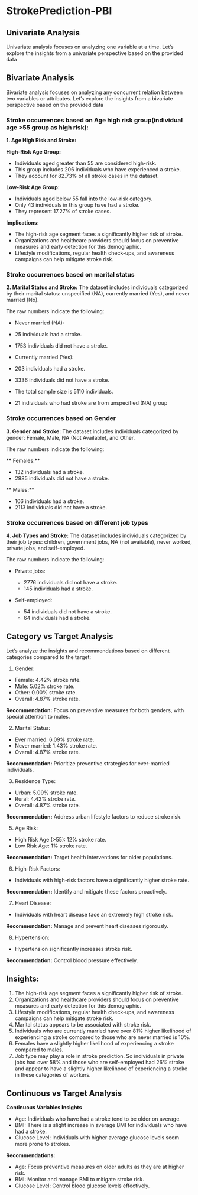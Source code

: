 # StrokePrediction-PBI

## Univariate Analysis
Univariate analysis focuses on analyzing one variable at a time. Let’s explore the insights from a univariate perspective based on the provided data

## Bivariate Analysis
Bivariate analysis focuses on analyzing any concurrent relation between two variables or attributes. Let’s explore the insights from a bivariate perspective based on the provided data

### Stroke occurrences based on Age high risk group(individual age >55 group as high risk):

**1.	Age High Risk and Stroke:**

**High-Risk Age Group:**
-	Individuals aged greater than 55 are considered high-risk.
-	This group includes 206 individuals who have experienced a stroke.
-	They account for 82.73% of all stroke cases in the dataset.

**Low-Risk Age Group:**
-	Individuals aged below 55 fall into the low-risk category.
-	Only 43 individuals in this group have had a stroke.
-	They represent 17.27% of stroke cases.

**Implications:**
-	The high-risk age segment faces a significantly higher risk of stroke.
-	Organizations and healthcare providers should focus on preventive measures and early detection for this demographic.
-	Lifestyle modifications, regular health check-ups, and awareness campaigns can help mitigate stroke risk.

### Stroke occurrences based on marital status

**2.	Marital Status and Stroke:**
The dataset includes individuals categorized by their marital status: unspecified (NA), currently married (Yes), and never married (No).

The raw numbers indicate the following:
-	Never married (NA):
  -	25 individuals had a stroke.
  -	1753 individuals did not have a stroke.

-	Currently married (Yes):
  -	203 individuals had a stroke.
  -	3336 individuals did not have a stroke.
- The total sample size is 5110 individuals.
-	21 individuals who had stroke are from unspecified (NA) group

### Stroke occurrences based on Gender

**3.	Gender and Stroke:**
The dataset includes individuals categorized by gender: Female, Male, NA (Not Available), and Other.

The raw numbers indicate the following:

** Females:**
-	132 individuals had a stroke.
-	2985 individuals did not have a stroke.

** Males:**
-	106 individuals had a stroke.
-	2113 individuals did not have a stroke.

### Stroke occurrences based on different job types

**4.	Job Types and Stroke:**
The dataset includes individuals categorized by their job types: children, government jobs, NA (not available), never worked, private jobs, and self-employed.

The raw numbers indicate the following:

- Private jobs:
  -  2776 individuals did not have a stroke.
  -  145 individuals had a stroke.

- Self-employed:
  -  54 individuals did not have a stroke.
  -  64 individuals had a stroke.

## Category vs Target Analysis
Let’s analyze the insights and recommendations based on different categories compared to the target:

1.	Gender:

-	Female: 4.42% stroke rate.
-	Male: 5.02% stroke rate.
-	Other: 0.00% stroke rate.
-	Overall: 4.87% stroke rate.

**Recommendation:** Focus on preventive measures for both genders, with special attention to males.

2.	Marital Status:

-	Ever married: 6.09% stroke rate.
-	Never married: 1.43% stroke rate.
-	Overall: 4.87% stroke rate.

**Recommendation:** Prioritize preventive strategies for ever-married individuals.

3.	Residence Type:

- Urban: 5.09% stroke rate.
-	Rural: 4.42% stroke rate.
-	Overall: 4.87% stroke rate.

**Recommendation:** Address urban lifestyle factors to reduce stroke risk.

5.	Age Risk:

-	High Risk Age (>55): 12% stroke rate.
-	Low Risk Age: 1% stroke rate.

**Recommendation:** Target health interventions for older populations.

6.	High-Risk Factors:
   
- Individuals with high-risk factors have a significantly higher stroke rate.

**Recommendation:** Identify and mitigate these factors proactively.

7.	Heart Disease:
   
-	Individuals with heart disease face an extremely high stroke risk.

**Recommendation:** Manage and prevent heart diseases rigorously.

8.	Hypertension:
   
-	Hypertension significantly increases stroke risk.

**Recommendation:** Control blood pressure effectively.

## Insights:
1.	The high-risk age segment faces a significantly higher risk of stroke.
2.	Organizations and healthcare providers should focus on preventive measures and early detection for this demographic.
3.	Lifestyle modifications, regular health check-ups, and awareness campaigns can help mitigate stroke risk.
4.	Marital status appears to be associated with stroke risk.
5.	Individuals who are currently married have over 81% higher likelihood of experiencing a stroke compared to those who are never married is 10%.
6.	Females have a slightly higher likelihood of experiencing a stroke compared to males.
7.	Job type may play a role in stroke prediction. So individuals in private jobs  had over 58% and those who are self-employed had 26% stroke and appear to have a slightly higher likelihood of experiencing a stroke in these categories of workers.

## Continuous vs Target Analysis

**Continuous Variables Insights**
-	Age: Individuals who have had a stroke tend to be older on average.
-	BMI: There is a slight increase in average BMI for individuals who have had a stroke.
-	Glucose Level: Individuals with higher average glucose levels seem more prone to strokes.

**Recommendations:**
-	Age: Focus preventive measures on older adults as they are at higher risk.
-	BMI: Monitor and manage BMI to mitigate stroke risk.
-	Glucose Level: Control blood glucose levels effectively.
